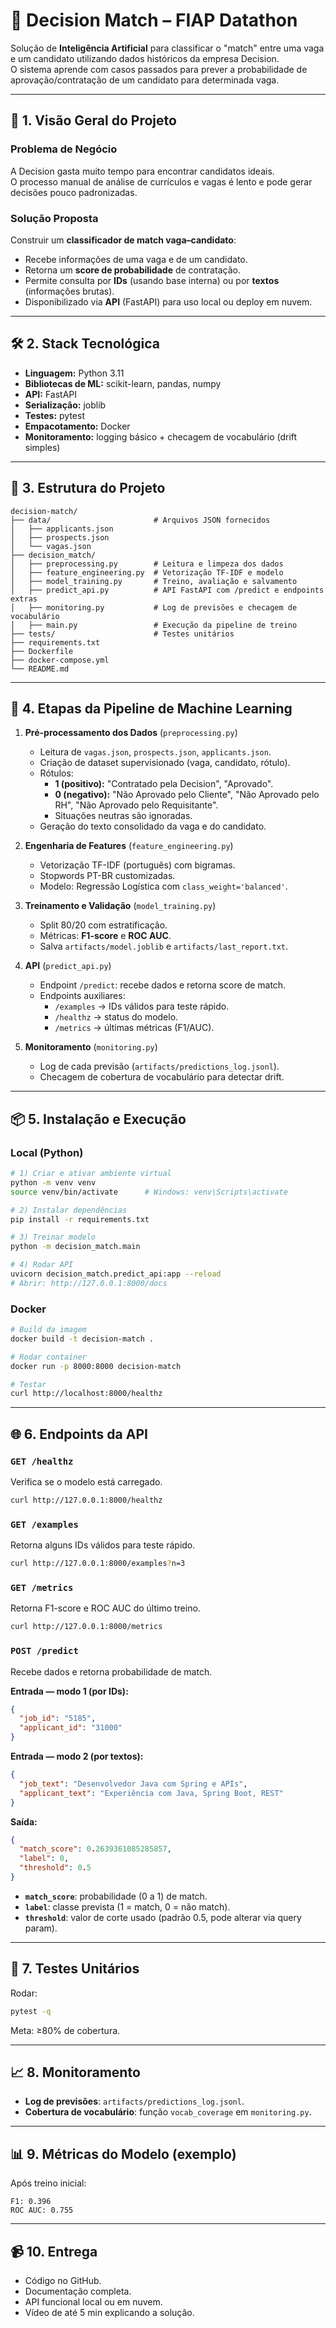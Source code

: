 # 🚀 Decision Match – FIAP Datathon

Solução de **Inteligência Artificial** para classificar o "match" entre uma vaga e um candidato utilizando dados históricos da empresa Decision.  
O sistema aprende com casos passados para prever a probabilidade de aprovação/contratação de um candidato para determinada vaga.

---

## 📌 1. Visão Geral do Projeto

### Problema de Negócio
A Decision gasta muito tempo para encontrar candidatos ideais.  
O processo manual de análise de currículos e vagas é lento e pode gerar decisões pouco padronizadas.

### Solução Proposta
Construir um **classificador de match vaga–candidato**:
- Recebe informações de uma vaga e de um candidato.
- Retorna um **score de probabilidade** de contratação.
- Permite consulta por **IDs** (usando base interna) ou por **textos** (informações brutas).
- Disponibilizado via **API** (FastAPI) para uso local ou deploy em nuvem.

---

## 🛠 2. Stack Tecnológica

- **Linguagem:** Python 3.11
- **Bibliotecas de ML:** scikit-learn, pandas, numpy
- **API:** FastAPI
- **Serialização:** joblib
- **Testes:** pytest
- **Empacotamento:** Docker
- **Monitoramento:** logging básico + checagem de vocabulário (drift simples)

---

## 📂 3. Estrutura do Projeto

```
decision-match/
├── data/                       # Arquivos JSON fornecidos
│   ├── applicants.json
│   ├── prospects.json
│   └── vagas.json
├── decision_match/
│   ├── preprocessing.py        # Leitura e limpeza dos dados
│   ├── feature_engineering.py  # Vetorização TF-IDF e modelo
│   ├── model_training.py       # Treino, avaliação e salvamento
│   ├── predict_api.py          # API FastAPI com /predict e endpoints extras
│   ├── monitoring.py           # Log de previsões e checagem de vocabulário
│   ├── main.py                 # Execução da pipeline de treino
├── tests/                      # Testes unitários
├── requirements.txt
├── Dockerfile
├── docker-compose.yml
└── README.md
```

---

## 🔄 4. Etapas da Pipeline de Machine Learning

1. **Pré-processamento dos Dados** (`preprocessing.py`)
   - Leitura de `vagas.json`, `prospects.json`, `applicants.json`.
   - Criação de dataset supervisionado (vaga, candidato, rótulo).
   - Rótulos:
     - **1 (positivo):** "Contratado pela Decision", "Aprovado".
     - **0 (negativo):** "Não Aprovado pelo Cliente", "Não Aprovado pelo RH", "Não Aprovado pelo Requisitante".
     - Situações neutras são ignoradas.
   - Geração do texto consolidado da vaga e do candidato.

2. **Engenharia de Features** (`feature_engineering.py`)
   - Vetorização TF-IDF (português) com bigramas.
   - Stopwords PT-BR customizadas.
   - Modelo: Regressão Logística com `class_weight='balanced'`.

3. **Treinamento e Validação** (`model_training.py`)
   - Split 80/20 com estratificação.
   - Métricas: **F1-score** e **ROC AUC**.
   - Salva `artifacts/model.joblib` e `artifacts/last_report.txt`.

4. **API** (`predict_api.py`)
   - Endpoint `/predict`: recebe dados e retorna score de match.
   - Endpoints auxiliares:
     - `/examples` → IDs válidos para teste rápido.
     - `/healthz` → status do modelo.
     - `/metrics` → últimas métricas (F1/AUC).

5. **Monitoramento** (`monitoring.py`)
   - Log de cada previsão (`artifacts/predictions_log.jsonl`).
   - Checagem de cobertura de vocabulário para detectar drift.

---

## 📦 5. Instalação e Execução

### Local (Python)

```bash
# 1) Criar e ativar ambiente virtual
python -m venv venv
source venv/bin/activate      # Windows: venv\Scripts\activate

# 2) Instalar dependências
pip install -r requirements.txt

# 3) Treinar modelo
python -m decision_match.main

# 4) Rodar API
uvicorn decision_match.predict_api:app --reload
# Abrir: http://127.0.0.1:8000/docs
```

### Docker

```bash
# Build da imagem
docker build -t decision-match .

# Rodar container
docker run -p 8000:8000 decision-match

# Testar
curl http://localhost:8000/healthz
```

---

## 🌐 6. Endpoints da API

### `GET /healthz`
Verifica se o modelo está carregado.
```bash
curl http://127.0.0.1:8000/healthz
```

### `GET /examples`
Retorna alguns IDs válidos para teste rápido.
```bash
curl http://127.0.0.1:8000/examples?n=3
```

### `GET /metrics`
Retorna F1-score e ROC AUC do último treino.
```bash
curl http://127.0.0.1:8000/metrics
```

### `POST /predict`
Recebe dados e retorna probabilidade de match.

**Entrada — modo 1 (por IDs):**
```json
{
  "job_id": "5185",
  "applicant_id": "31000"
}
```

**Entrada — modo 2 (por textos):**
```json
{
  "job_text": "Desenvolvedor Java com Spring e APIs",
  "applicant_text": "Experiência com Java, Spring Boot, REST"
}
```

**Saída:**
```json
{
  "match_score": 0.2639361085285857,
  "label": 0,
  "threshold": 0.5
}
```

- **`match_score`**: probabilidade (0 a 1) de match.
- **`label`**: classe prevista (1 = match, 0 = não match).
- **`threshold`**: valor de corte usado (padrão 0.5, pode alterar via query param).

---

## 🧪 7. Testes Unitários

Rodar:
```bash
pytest -q
```
Meta: ≥80% de cobertura.

---

## 📈 8. Monitoramento

- **Log de previsões**: `artifacts/predictions_log.jsonl`.
- **Cobertura de vocabulário**: função `vocab_coverage` em `monitoring.py`.

---

## 📊 9. Métricas do Modelo (exemplo)

Após treino inicial:
```
F1: 0.396
ROC AUC: 0.755
```

---

## 📹 10. Entrega

- Código no GitHub.
- Documentação completa.
- API funcional local ou em nuvem.
- Vídeo de até 5 min explicando a solução.
